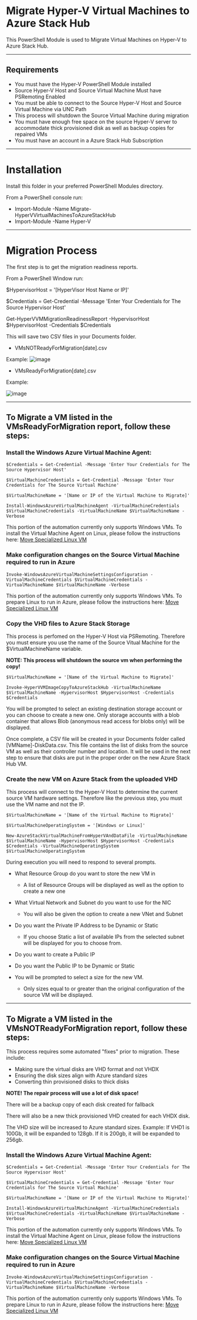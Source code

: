 # Migrate Hyper-V Virtual Machines to Azure Stack Hub

This PowerShell Module is used to Migrate Virtual Machines on Hyper-V to Azure Stack Hub.

***

## Requirements

- You must have the Hyper-V PowerShell Module installed
- Source Hyper-V Host and Source Virtual Machine Must have PSRemoting Enabled
- You must be able to connect to the Source Hyper-V Host and Source Virtual Machine via UNC Path
- This process will shutdown the Source Virtual Machine during migration
- You must have enough free space on the source Hyper-V server to accommodate thick provisioned disk as well as backup copies for repaired VMs
- You must have an account in a Azure Stack Hub Subscription

***

# Installation

Install this folder in your preferred PowerShell Modules directory.

From a PowerShell console run:
- Import-Module -Name Migrate-HyperVVirtualMachinesToAzureStackHub
- Import-Module -Name Hyper-V

***

# Migration Process

The first step is to get the migration readiness reports.

From a PowerShell Window run: 

$HypervisorHost = '[HyperVisor Host Name or IP]'

$Credentials = Get-Credential -Message 'Enter Your Credentials for The Source Hypervisor Host'

Get-HyperVVMMigrationReadinessReport -HypervisorHost $HypervisorHost -Credentials $Credentials

This will save two CSV files in your Documents folder.

- VMsNOTReadyForMigration[date].csv

Example: ![image](https://user-images.githubusercontent.com/43886859/113286428-307cf500-92ba-11eb-9899-67ac1a0101bd.png)

- VMsReadyForMigration[date].csv

Example:

![image](https://user-images.githubusercontent.com/43886859/113286475-412d6b00-92ba-11eb-8792-bc57ac9c4e2e.png)

***

## To Migrate a VM listed in the VMsReadyForMigration report, follow these steps:

### Install the Windows Azure Virtual Machine Agent:

```
$Credentials = Get-Credential -Message 'Enter Your Credentials for The Source Hypervisor Host'

$VirtualMachineCredentials = Get-Credential -Message 'Enter Your Credentials for The Source Virtual Machine'

$VirtualMachineName = '[Name or IP of the Virtual Machine to Migrate]'

Install-WindowsAzureVirtualMachineAgent -VirtualMachineCredentials $VirtualMachineCredentials -VirtualMachineName $VirtualMachineName -Verbose
```

This portion of the automation currently only supports Windows VMs. To install the Virtual Machine Agent on Linux, please follow the instructions here: [Move Specialized Linux VM](https://docs.microsoft.com/en-us/azure-stack/user/vm-move-specialized?view=azs-2008&tabs=port-linux#generalize-the-vhd)

### Make configuration changes on the Source Virtual Machine required to run in Azure

```
Invoke-WindowsAzureVirtualMachineSettingsConfiguration -VirtualMachineCredentials $VirtualMachineCredentials -VirtualMachineName $VirtualMachineName -Verbose
```

This portion of the automation currently only supports Windows VMs. To prepare Linux to run in Azure, please follow the instructions here: [Move Specialized Linux VM](https://docs.microsoft.com/en-us/azure-stack/user/vm-move-specialized?view=azs-2008&tabs=port-linux#generalize-the-vhd)


### Copy the VHD files to Azure Stack Storage

This process is perfomed on the Hyper-V Host via PSRemoting. Therefore you must ensure you use the name of the Source Vitual Machine for the $VirtualMachineName variable.

   **NOTE: This process will shutdown the source vm when performing the copy!**

```
$VirtualMachineName = '[Name of the Virtual Machine to Migrate]'

Invoke-HyperVVMImageCopyToAzureStackHub -VirtualMachineName $VirtualMachineName -HypervisorHost $HypervisorHost -Credentials $Credentials
```

You will be prompted to select an existing destination storage account or you can choose to create a new one. Only storage accounts with a blob container that allows Blob (anonymous read access for blobs only) will be displayed.

Once complete, a CSV file will be created in your Documents folder called [VMName]-DiskData.csv. This file contains the list of disks from the source VM as well as their controller number and location. It will be used in the next step to ensure that disks are put in the proper order on the new Azure Stack Hub VM.

### Create the new VM on Azure Stack from the uploaded VHD

This process will connect to the Hyper-V Host to determine the current source VM hardware settings. Therefore like the previous step, you must use the VM name and not the IP.

```
$VirtualMachineName = '[Name of the Virtual Machine to Migrate]'

$VirtualMachineOperatingSystem = '[Windows or Linux]'

New-AzureStackVirtualMachineFromHyperVAndDataFile -VirtualMachineName $VirtualMachineName -HypervisorHost $HypervisorHost -Credentials $Credentials -VirtualMachineOperatingSystem $VirtualMachineOperatingSystem
```

During execution you will need to respond to several prompts.

- What Resource Group do you want to store the new VM in
    - A list of Resource Groups will be displayed as well as the option to create a new one 

- What Virtual Network and Subnet do you want to use for the NIC
    - You will also be given the option to create a new VNet and Subnet

- Do you want the Private IP Address to be Dynamic or Static
    - If you choose Static a list of available IPs from the selected subnet will be displayed for you to choose from.

- Do you want to create a Public IP

- Do you want the Public IP to be Dynamic or Static

- You will be prompted to select a size for the new VM.
    - Only sizes equal to or greater than the original configuration of the source VM will be displayed.
 
***

## To Migrate a VM listed in the VMsNOTReadyForMigration report, follow these steps:

This process requires some automated "fixes" prior to migration. These include:
- Making sure the virtual disks are VHD format and not VHDX
- Ensuring the disk sizes align with Azure standard sizes
- Converting thin provisioned disks to thick disks

**NOTE! The repair process will use a lot of disk space!**

There will be a backup copy of each disk created for fallback

There will also be a new thick provisioned VHD created for each VHDX disk.

The VHD size will be increased to Azure standard sizes. 
Example: If VHD1 is 100Gb, it will be expanded to 128gb. If it is 200gb, it will be expanded to 256gb.

### Install the Windows Azure Virtual Machine Agent:

```
$Credentials = Get-Credential -Message 'Enter Your Credentials for The Source Hypervisor Host'

$VirtualMachineCredentials = Get-Credential -Message 'Enter Your Credentials for The Source Virtual Machine'

$VirtualMachineName = '[Name or IP of the Virtual Machine to Migrate]'

Install-WindowsAzureVirtualMachineAgent -VirtualMachineCredentials $VirtualMachineCredentials -VirtualMachineName $VirtualMachineName -Verbose
```

This portion of the automation currently only supports Windows VMs. To install the Virtual Machine Agent on Linux, please follow the instructions here: [Move Specialized Linux VM](https://docs.microsoft.com/en-us/azure-stack/user/vm-move-specialized?view=azs-2008&tabs=port-linux#generalize-the-vhd)

### Make configuration changes on the Source Virtual Machine required to run in Azure

```
Invoke-WindowsAzureVirtualMachineSettingsConfiguration -VirtualMachineCredentials $VirtualMachineCredentials -VirtualMachineName $VirtualMachineName -Verbose
```

This portion of the automation currently only supports Windows VMs. To prepare Linux to run in Azure, please follow the instructions here: [Move Specialized Linux VM](https://docs.microsoft.com/en-us/azure-stack/user/vm-move-specialized?view=azs-2008&tabs=port-linux#generalize-the-vhd)

